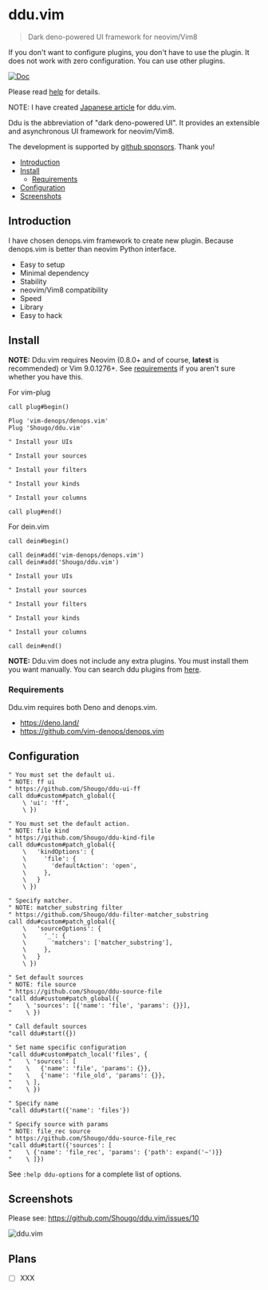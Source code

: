 # ddu.vim

> Dark deno-powered UI framework for neovim/Vim8

If you don't want to configure plugins, you don't have to use the plugin. It
does not work with zero configuration. You can use other plugins.

[![Doc](https://img.shields.io/badge/doc-%3Ah%20ddu-orange.svg)](doc/ddu.txt)

Please read [help](doc/ddu.txt) for details.

NOTE: I have created
[Japanese article](https://zenn.dev/shougo/articles/ddu-vim-beta) for ddu.vim.

Ddu is the abbreviation of "dark deno-powered UI". It provides an extensible and
asynchronous UI framework for neovim/Vim8.

The development is supported by
[github sponsors](https://github.com/sponsors/Shougo/). Thank you!

<!-- vim-markdown-toc GFM -->

- [Introduction](#introduction)
- [Install](#install)
  - [Requirements](#requirements)
- [Configuration](#configuration)
- [Screenshots](#screenshots)

<!-- vim-markdown-toc -->

## Introduction

I have chosen denops.vim framework to create new plugin. Because denops.vim is
better than neovim Python interface.

- Easy to setup
- Minimal dependency
- Stability
- neovim/Vim8 compatibility
- Speed
- Library
- Easy to hack

## Install

**NOTE:** Ddu.vim requires Neovim (0.8.0+ and of course, **latest** is
recommended) or Vim 9.0.1276+. See [requirements](#requirements) if you aren't
sure whether you have this.

For vim-plug

```vim
call plug#begin()

Plug 'vim-denops/denops.vim'
Plug 'Shougo/ddu.vim'

" Install your UIs

" Install your sources

" Install your filters

" Install your kinds

" Install your columns

call plug#end()
```

For dein.vim

```vim
call dein#begin()

call dein#add('vim-denops/denops.vim')
call dein#add('Shougo/ddu.vim')

" Install your UIs

" Install your sources

" Install your filters

" Install your kinds

" Install your columns

call dein#end()
```

**NOTE:** Ddu.vim does not include any extra plugins. You must install them you
want manually. You can search ddu plugins from
[here](https://github.com/topics/ddu-vim).

### Requirements

Ddu.vim requires both Deno and denops.vim.

- <https://deno.land/>
- <https://github.com/vim-denops/denops.vim>

## Configuration

```vim
" You must set the default ui.
" NOTE: ff ui
" https://github.com/Shougo/ddu-ui-ff
call ddu#custom#patch_global({
    \ 'ui': 'ff',
    \ })

" You must set the default action.
" NOTE: file kind
" https://github.com/Shougo/ddu-kind-file
call ddu#custom#patch_global({
    \   'kindOptions': {
    \     'file': {
    \       'defaultAction': 'open',
    \     },
    \   }
    \ })

" Specify matcher.
" NOTE: matcher_substring filter
" https://github.com/Shougo/ddu-filter-matcher_substring
call ddu#custom#patch_global({
    \   'sourceOptions': {
    \     '_': {
    \       'matchers': ['matcher_substring'],
    \     },
    \   }
    \ })

" Set default sources
" NOTE: file source
" https://github.com/Shougo/ddu-source-file
"call ddu#custom#patch_global({
"    \ 'sources': [{'name': 'file', 'params': {}}],
"    \ })

" Call default sources
"call ddu#start({})

" Set name specific configuration
"call ddu#custom#patch_local('files', {
"    \ 'sources': [
"    \   {'name': 'file', 'params': {}},
"    \   {'name': 'file_old', 'params': {}},
"    \ ],
"    \ })

" Specify name
"call ddu#start({'name': 'files'})

" Specify source with params
" NOTE: file_rec source
" https://github.com/Shougo/ddu-source-file_rec
"call ddu#start({'sources': [
"    \ {'name': 'file_rec', 'params': {'path': expand('~')}}
"    \ ]})
```

See `:help ddu-options` for a complete list of options.

## Screenshots

Please see: https://github.com/Shougo/ddu.vim/issues/10

![ddu.vim](https://user-images.githubusercontent.com/41495/154783539-469f773a-ab05-437e-9827-9cc6d1444f80.png)

## Plans

- [ ] XXX

